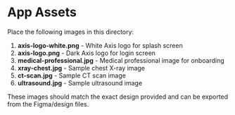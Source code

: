 # App Assets

Place the following images in this directory:

1. **axis-logo-white.png** - White Axis logo for splash screen
2. **axis-logo.png** - Dark Axis logo for login screen  
3. **medical-professional.jpg** - Medical professional image for onboarding
4. **xray-chest.jpg** - Sample chest X-ray image
5. **ct-scan.jpg** - Sample CT scan image
6. **ultrasound.jpg** - Sample ultrasound image

These images should match the exact design provided and can be exported from the Figma/design files.